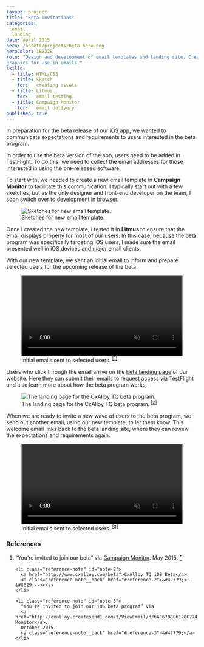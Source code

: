 ```yaml
---
layout: project
title: "Beta Invitations"
categories:
  email
  landing
date: April 2015
hero: /assets/projects/beta-hero.png
heroColor: 1B232B
role: "Design and development of email templates and landing site. Create
graphics for use in emails."
skills:
  - title: HTML/CSS
  - title: Sketch
    for:   creating assets
  - title: Litmus
    for:   email testing
  - title: Campaign Monitor
    for:   email delivery
published: true
---
```

In preparation for the beta release of our iOS app, we wanted to communicate
expectations and requirements to users interested in the beta program.

In order to use the beta version of the app, users need to be added in
TestFlight. To do this, we need to collect the email addresses for those
interested in using the pre-released software.

To start with, we needed to create a new email template in **Campaign Monitor** to
facilitate this communication. I typically start out with a few sketches, but as
the only designer and front-end developer on the team, I soon switch over to
development in browser.

<figure class="figure--image figure--small">
  <img src="{{ site.url }}/assets/projects/beta-sketch.png"
  alt="Sketches for new email template.">
  <figcaption>Sketches for new email template.</figcaption>
</figure>

Once I created the new template, I tested it in **Litmus** to ensure that the
email displays properly for most of our users. In this case, because the beta
program was specifically targeting iOS users, I made sure the email presented
well in iOS devices and major email clients.

With our new template, we sent an initial email to inform and prepare selected
users for the upcoming release of the beta.

<figure class="figure--video">
  <video src="https://dl.dropboxusercontent.com/s/6zqfcknwoykt4zl/beta-initial_emails.mov" type="video/h.264" autoplay="autoplay" muted="muted" preload="preload" loop="loop" width="100%"></video>
  <figcaption>Initial emails sent to selected users.
    <sup class="reference"><a id="reference-1" href="#note-1">[1]</a></sup>
  </figcaption>
</figure>

Users who click through the email arrive on the [beta landing page](http://www.cxalloy.com/beta)
of our website. Here they can submit their emails to request access via
TestFlight and also learn more about how the beta program works.

<figure class="figure--image">
  <img src="{{ site.url }}/assets/projects/beta-landing.png"
  alt="The landing page for the CxAlloy TQ beta program.">
  <figcaption>The landing page for the CxAlloy TQ beta program.
    <sup class="reference"><a id="reference-2" href="#note-2">[2]</a></sup>
  </figcaption>
</figure>

When we are ready to invite a new wave of users to the beta program, we send out
another email, using our new template, to let them know. This welcome email
links back to the beta landing site, where they can review the expectations and
requirements again.

<figure class="figure--video">
  <video src="https://dl.dropboxusercontent.com/s/tlf4t1q0jyq1qf4/beta-welcome_emails.mov" type="video/h.264" autoplay="autoplay" muted="muted" preload="preload" loop="loop" width="100%"></video>
  <figcaption>Initial emails sent to selected users.
    <sup class="reference"><a id="reference-3" href="#note-3">[3]</a></sup>
  </figcaption>
</figure>

<footer class="footnotes">
  <h3>References</h3>
  <ol class="references">
    <li class="reference-note" id="note-1">
      “You’re invited to join our beta” via
      <a href="http://cxalloy.createsend1.com/t/ViewEmail/d/58CDF4D906B474C5">Campaign Monitor</a>.
      May 2015.
      <a class="reference-note__back" href="#reference-1">&#42779;<!--&#8629;--></a>
    </li>

    <li class="reference-note" id="note-2">
      <a href="http://www.cxalloy.com/beta">CxAlloy TQ iOS Beta</a>
      <a class="reference-note__back" href="#reference-2">&#42779;<!--&#8629;--></a>
    </li>

    <li class="reference-note" id="note-3">
      “You’re invited to join our iOS beta program” via
      <a href="http://cxalloy.createsend1.com/t/ViewEmail/d/6AC67B8E6120C774">Campaign Monitor</a>.
      October 2015.
      <a class="reference-note__back" href="#reference-3">&#42779;</a>
    </li>
  </ol>
</footer>

